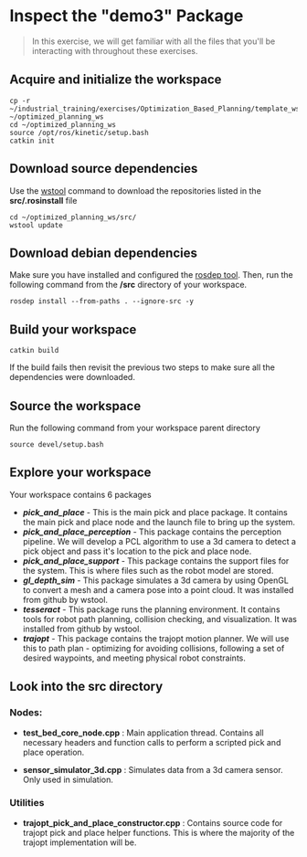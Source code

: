 # Inspect the "demo3" Package
>In this exercise, we will get familiar with all the files that you'll be interacting with throughout these exercises. 

## Acquire and initialize the workspace
```
cp -r ~/industrial_training/exercises/Optimization_Based_Planning/template_ws ~/optimized_planning_ws
cd ~/optimized_planning_ws
source /opt/ros/kinetic/setup.bash
catkin init
```

## Download source dependencies
Use the [wstool](http://wiki.ros.org/wstool) command to download the repositories listed in the **src/.rosinstall** file
```
cd ~/optimized_planning_ws/src/
wstool update
```

## Download debian dependencies
Make sure you have installed and configured the [rosdep tool](http://wiki.ros.org/rosdep).
Then, run the following command from the **/src** directory of your workspace.
```
rosdep install --from-paths . --ignore-src -y
```

## Build your workspace
```
catkin build
```
If the build fails then revisit the previous two steps to make sure all the dependencies were downloaded.


## Source the workspace
Run the following command from your workspace parent directory
```
source devel/setup.bash
```

## Explore your workspace
Your workspace contains 6 packages

* ***pick_and_place*** - This is the main pick and place package. It contains the main pick and place node and the launch file to bring up the system.
* ***pick_and_place_perception*** - This package contains the perception pipeline. We will develop a PCL algorithm to use a 3d camera to detect a pick object and pass it's location to the pick and place node. 
* ***pick_and_place_support*** - This package contains the support files for the system. This is where files such as the robot model are stored.
* ***gl_depth_sim*** - This package simulates a 3d camera by using OpenGL to convert a mesh and a camera pose into a point cloud. It was installed from github by wstool.
* ***tesseract*** - This package runs the planning environment. It contains tools for robot path planning, collision checking, and visualization. It was installed from github by wstool.
* ***trajopt*** - This package contains the trajopt motion planner. We will use this to path plan - optimizing for avoiding collisions, following a set of desired waypoints, and meeting physical robot constraints.


## Look into the src directory

### Nodes:

* **test_bed_core_node.cpp** : Main application thread. Contains all necessary headers and function calls to perform a scripted pick and place operation.

* **sensor_simulator_3d.cpp** : Simulates data from a 3d camera sensor. Only used in simulation.

### Utilities
* **trajopt_pick_and_place_constructor.cpp** : Contains source code for trajopt pick and place helper functions. This is where the majority of the trajopt implementation will be.








